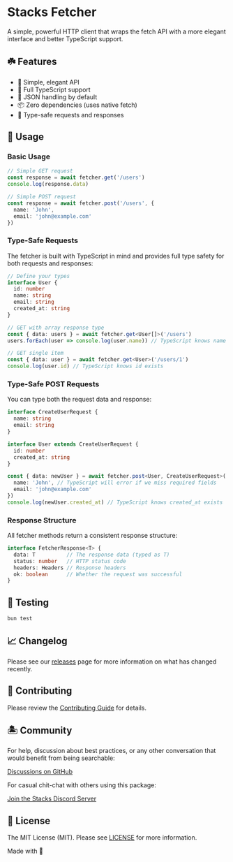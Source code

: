 # Stacks Fetcher

A simple, powerful HTTP client that wraps the fetch API with a more elegant interface and better TypeScript support.

## ☘️ Features

- 🚀 Simple, elegant API
- 💪 Full TypeScript support
- 🔄 JSON handling by default
- 📦 Zero dependencies (uses native fetch)
- 🎯 Type-safe requests and responses

## 🤖 Usage

### Basic Usage

```typescript
// Simple GET request
const response = await fetcher.get('/users')
console.log(response.data)

// Simple POST request
const response = await fetcher.post('/users', {
  name: 'John',
  email: 'john@example.com'
})
```

### Type-Safe Requests

The fetcher is built with TypeScript in mind and provides full type safety for both requests and responses:

```typescript
// Define your types
interface User {
  id: number
  name: string
  email: string
  created_at: string
}

// GET with array response type
const { data: users } = await fetcher.get<User[]>('/users')
users.forEach(user => console.log(user.name)) // TypeScript knows name exists

// GET single item
const { data: user } = await fetcher.get<User>('/users/1')
console.log(user.id) // TypeScript knows id exists
```

### Type-Safe POST Requests

You can type both the request data and response:

```typescript
interface CreateUserRequest {
  name: string
  email: string
}

interface User extends CreateUserRequest {
  id: number
  created_at: string
}

const { data: newUser } = await fetcher.post<User, CreateUserRequest>('/users', {
  name: 'John', // TypeScript will error if we miss required fields
  email: 'john@example.com'
})
console.log(newUser.created_at) // TypeScript knows created_at exists
```

### Response Structure

All fetcher methods return a consistent response structure:

```typescript
interface FetcherResponse<T> {
  data: T          // The response data (typed as T)
  status: number   // HTTP status code
  headers: Headers // Response headers
  ok: boolean      // Whether the request was successful
}
```

## 🧪 Testing

```bash
bun test
```

## 📈 Changelog

Please see our [releases](https://github.com/stacksjs/stacks/releases) page for more information on what has changed recently.

## 🚜 Contributing

Please review the [Contributing Guide](https://github.com/stacksjs/contributing) for details.

## 🏝 Community

For help, discussion about best practices, or any other conversation that would benefit from being searchable:

[Discussions on GitHub](https://github.com/stacksjs/stacks/discussions)

For casual chit-chat with others using this package:

[Join the Stacks Discord Server](https://discord.gg/stacksjs)

## 📄 License

The MIT License (MIT). Please see [LICENSE](https://github.com/stacksjs/stacks/tree/main/LICENSE.md) for more information.

Made with 💙
